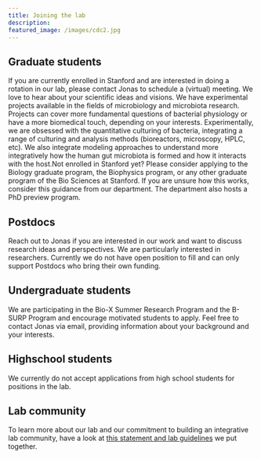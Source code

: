 ```yaml
---
title: Joining the lab
description: 
featured_image: /images/cdc2.jpg
---
```


## Graduate students

If you are currently enrolled in Stanford and are interested in doing a rotation in our lab, please contact Jonas to schedule a (virtual) meeting. We love to hear about your scientific ideas and visions. We have experimental projects available in the fields of microbiology and microbiota research. Projects can cover more fundamental questions of bacterial physiology or have a more biomedical touch, depending on your interests. Experimentally, we are obsessed with the quantitative culturing of bacteria, integrating a range of culturing and analysis methods (bioreactors, microscopy, HPLC, etc). We also integrate modeling approaches to understand more integratively how the human gut microbiota is formed and how it interacts with the host.Not enrolled in Stanford yet? Please consider applying to the Biology graduate program, the Biophysics program, or any other graduate program of the Bio Sciences at Stanford. If you are unsure how this works, consider this guidance from our department. The department also hosts a PhD preview program. 

## Postdocs

Reach out to Jonas if you are interested in our work and want to discuss research ideas and perspectives. We are particularly interested in researchers. Currently we do not have open position to fill and can only support Postdocs who bring their own funding.

## Undergraduate students

We are participating in the Bio-X Summer Research Program and the B-SURP Program and encourage motivated students to apply. Feel free to contact Jonas via email, providing information about your background and your interests.

## Highschool students
We currently do not accept applications from high school students for positions in the lab.

## Lab community
To learn more about our lab and our commitment to building an integrative lab community, have a look at [this statement and lab guidelines](https://cremerlab.github.io/guidelines) we put together. 
